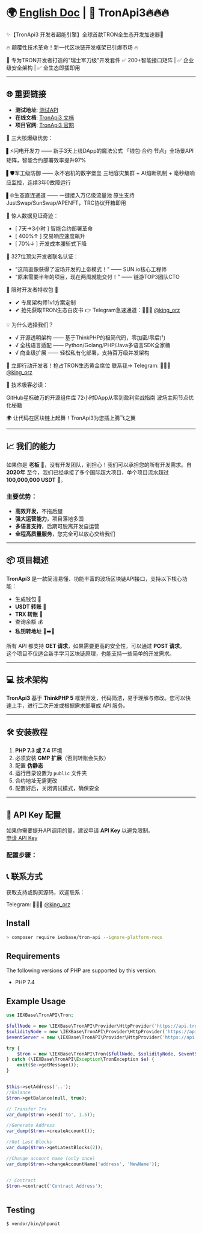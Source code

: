 # 🌍 [English Doc](./README.en.md) | 🚀 TronApi3🔥🔥🔥

✨【TronApi3 开发者超能引擎】全球首款TRON全生态开发加速器🚀

🔥 颠覆性技术革命！新一代区块链开发框架已引爆市场 🔥

🎯 专为TRON开发者打造的"瑞士军刀级"开发套件
✅ 200+智能接口矩阵 | ✅ 企业级安全架构 | ✅ 全生态即插即用

---

## 🌐 重要链接

- **测试地址**: [测试API](https://trx.phpcode.site/)
- **在线文档**: [TronApi3 文档](https://tronapi.gitbook.io/trx)
- **项目官网**: [TronApi3 官网](https://www.phpcode.site/)


💎 三大核爆级优势：

▌⚡闪电开发力 —— 新手3天上线DApp的魔法公式
「钱包·合约·节点」全场景API矩阵，智能合约部署效率提升97%

▌🛡️军工级防御 —— 永不宕机的数字堡垒
三地容灾集群 + AI熔断机制 + 毫秒级响应监控，连续3年0故障运行

▌🌐生态直连通道 —— 一键接入万亿级流量池
原生支持JustSwap/SunSwap/APENFT，TRC协议开箱即用

🚨 惊人数据见证奇迹：
- [ 7天→3小时 ] 智能合约部署革命
- [ 400%↑ ] 交易响应速度飙升
- [ 70%↓ ] 开发成本腰斩式下降

🌟 327位顶尖开发者联名认证：
- "这简直像获得了波场开发的上帝模式！" —— SUN.io核心工程师
- "原来需要半年的项目，现在两周就能交付！" —— 链游TOP3团队CTO

🎁 限时开发者特权包 🎁
- ✔ 专属架构师1v1方案定制
- ✔ 抢先获取TRON生态白皮书
👉 Telegram急速通道：🍭🍭🍭 [@king_orz](https://t.me/king_orz)

💡 为什么选择我们？
- √ 开源透明架构 —— 基于ThinkPHP的极简代码，零加密/零后门
- √ 全栈语言适配 —— Python/Golang/PHP/Java多语言SDK全家桶
- √ 商业级扩展 —— 轻松私有化部署，支持百万级并发架构

🚀 立即行动开发者！抢占TRON生态黄金席位 联系我-> Telegram: 🍭🍭🍭 [@king_orz](https://t.me/king_orz)

📌 技术极客必读：

GitHub星标破万的开源组件库
72小时DApp从零到盈利实战指南
波场主网节点优化秘籍

🌍 让代码在区块链上起舞！TronApi3为您插上腾飞之翼


---

## 📈 我们的能力

如果你是 **老板** 👔，没有开发团队，别担心！我们可以承担您的所有开发需求。自 **2020年** 至今，我们已经承接了多个国际超大项目，单个项目流水超过 **100,000,000 USDT** 🌟。

### 主要优势：
- **高效开发**，不拖后腿
- **强大运营能力**，项目落地多国
- **多语言支持**，后期可脱离开发自运营
- **全程高质量服务**，您完全可以放心交给我们

---

## 📦 项目概述

**TronApi3** 是一款简洁易懂、功能丰富的波场区块链API接口，支持以下核心功能：
- 生成钱包 🏦
- **USDT 转账** 💸
- **TRX 转账** 🔄
- 查询余额 💰
- **私钥转地址** 🔑➡️📍

所有 API 都支持 **GET 请求**，如果需要更高的安全性，可以通过 **POST 请求**。  
这个项目不仅适合新手学习区块链原理，也能支持一些简单的开发需求。

---

## 💻 技术架构

**TronApi3** 基于 **ThinkPHP 5** 框架开发，代码简洁，易于理解与修改。您可以快速上手，进行二次开发或根据需求部署成 API 服务。

---

## 🛠 安装教程

1. **PHP 7.3 或 7.4** 环境
2. 必须安装 **GMP 扩展**（否则转账会失败）
3. 配置 **伪静态**
4. 运行目录设置为 `public` 文件夹
5. 合约地址无需更改
6. 配置好后，关闭调试模式，确保安全

---

## 🔑 API Key 配置

如果你需要提升API调用的量，建议申请 **API Key** 以避免限制。  
[申请 API Key](https://www.trongrid.io/)

### 配置步骤：
<!-- 
下面的不会显示
1. 打开文件 `vendor/fenguoz/tron-php/src/Api.php`
2. 替换 `post` 方法如下：

```php
/**
 * 用于处理常见功能，如格式化POST数据和错误处理
 *
 * @throws TronErrorException
 */
public function post(string $endpoint, array $data = [], bool $returnAssoc = false)
{
    if (sizeof($data)) {
        $data = [
            'headers' => [
                'TRON-PRO-API-KEY' => 'your api key'  // 填入您的API Key
            ],
            'json' => $data
        ];
    }
    $stream = (string)$this->getClient()->post($endpoint, $data)->getBody();
    $body = json_decode($stream, $returnAssoc);
    $this->checkForErrorResponse($returnAssoc, $body);
    return $body;
}
```
 -->

## 📞 联系方式
获取支持或购买源码，欢迎联系：

Telegram: 🍭🍭🍭 [@king_orz](https://t.me/king_orz)




## Install

```bash
> composer require iexbase/tron-api --ignore-platform-reqs
```
## Requirements

The following versions of PHP are supported by this version.

* PHP 7.4

## Example Usage

```php
use IEXBase\TronAPI\Tron;

$fullNode = new \IEXBase\TronAPI\Provider\HttpProvider('https://api.trongrid.io');
$solidityNode = new \IEXBase\TronAPI\Provider\HttpProvider('https://api.trongrid.io');
$eventServer = new \IEXBase\TronAPI\Provider\HttpProvider('https://api.trongrid.io');

try {
    $tron = new \IEXBase\TronAPI\Tron($fullNode, $solidityNode, $eventServer);
} catch (\IEXBase\TronAPI\Exception\TronException $e) {
    exit($e->getMessage());
}


$this->setAddress('..');
//Balance
$tron->getBalance(null, true);

// Transfer Trx
var_dump($tron->send('to', 1.5));

//Generate Address
var_dump($tron->createAccount());

//Get Last Blocks
var_dump($tron->getLatestBlocks(2));

//Change account name (only once)
var_dump($tron->changeAccountName('address', 'NewName'));


// Contract
$tron->contract('Contract Address');



```

## Testing

``` bash
$ vendor/bin/phpunit
```
